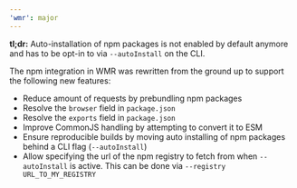```yaml
---
'wmr': major
---
```


**tl;dr:** Auto-installation of npm packages is not enabled by default anymore and has to be opt-in to via `--autoInstall` on the CLI.

The npm integration in WMR was rewritten from the ground up to support the following new features:

- Reduce amount of requests by prebundling npm packages
- Resolve the `browser` field in `package.json`
- Resolve the `exports` field in `package.json`
- Improve CommonJS handling by attempting to convert it to ESM
- Ensure reproducible builds by moving auto installing of npm packages behind a CLI flag (`--autoInstall`)
- Allow specifying the url of the npm registry to fetch from when `--autoInstall` is active. This can be done via `--registry URL_TO_MY_REGISTRY`
